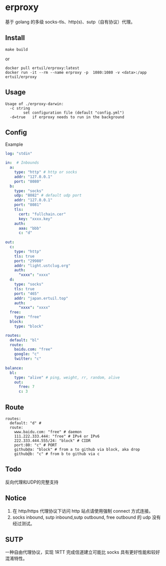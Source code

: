 # erproxy

基于 golang 的多级 socks-tls、http(s)、sutp（自有协议）代理。

## Install

```
make build
```

or 

```
docker pull ertuil/erproxy:latest
docker run -it --rm --name erproxy -p  1080:1080 -v <data>:/app ertuil/erproxy
```
## Usage

```
Usage of ./erproxy-darwin:
  -c string
        set configuration file (default "config.yml")
  -d=true   if erproxy needs to run in the background
```

## Config

Example

``` yaml
log: "stdin"

in:  # Inbounds
  a:
    type: "http" # http or socks
    addr: "127.0.0.1"
    port: "8080"
  b:
    type: "socks"
    udp: "8082" # default udp port
    addr: "127.0.0.1"
    port: "8081"
    tls:
      cert: "fullchain.cer"
      key: "xxxx.key"
    auth:
      aaa: "bbb"
      c: "d"
  
out:
  c:
    type: "http"
    tls: true
    port: "29980"
    addr: "light.ustclug.org"
    auth:
      "xxxx": "xxxx"
  d:
    type: "socks"
    tls: true
    port: "465"
    addr: "japan.ertuil.top"
    auth:
      "xxxx": "xxxx"
  free:
    type: "free"
  block:
    type: "block"

routes:
  default: "bl"
  route:
    baidu.com: "free"
    google: "c"
    twitter: "c"
    
balance:
  bl:
    type: "alive" # ping, weight, rr, random, alive
    out:
      free: 7
      c: 3
```

## Route 

```
routes:
  default: "d" #
  route:
    www.baidu.com: "free" # daemon
    111.222.333.444: "free" # IPv4 or IPv6
    222.333.444.555/24: "block" # CIDR
    port:80: "c" # PORT
    github@a: "block" # from a to github via block, aka drop
    github@b: "c" # from b to github via c
```

## Todo

反向代理和UDP的完整支持

## Notice

1. 在 http/https 代理协议下访问 http 站点请使用强制 connect 方式连接。
2. socks inbound, sutp inbound,sutp outbound, free outbound 的 udp 没有经过测试。

## SUTP

一种自由代理协议，实现 1RTT 完成信道建立可能比 socks 具有更好性能和较好混淆特性。